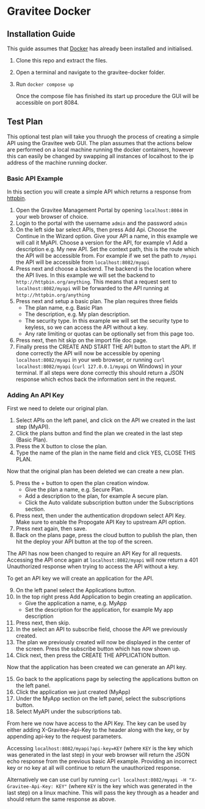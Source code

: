 # Gravitee Docker

## Installation Guide

This guide assumes that [Docker](https://docs.docker.com/get-docker/) has already been installed and initialised. 

1. Clone this repo and extract the files.
2. Open a terminal and navigate to the gravitee-docker folder.
3. Run `docker compose up` 
    
    Once the compose file has finished its start up procedure the GUI will be accessible on port 8084.


## Test Plan

This optional test plan will take you thruogh the process of creating a simple API using the Gravitee web GUI. The plan assumes that the actions below are performed on a local machine running the docker containers, however this can easily be changed by swapping all instances of localhost to the ip address of the machine running docker.

### Basic API Example

In this section you will create a simple API which returns a response from [httpbin](http://httpbin.org/).

1. Open the Gravitee Management Portal by opening `localhost:8084` in your web browser of choice.
2. Login to the portal with the username `admin` and the password `admin`
3. On the left side bar select APIs, then press Add Api. Choose the Continue in the Wizard option.
   Give your API a name, in this example we will call it MyAPI.
   Choose a version for the API, for example v1
   Add a description e.g. My new API.
   Set the context path, this is the route which the API will be accessible from. For example if we set the path to `/myapi` the API will be accessible from `localhost:8082/myapi`
4. Press next and choose a backend.
   The backend is the location where the API lives. In this example we will set the backend to `http://httpbin.org/anything`. This means that a request sent to `localhost:8082/myapi` will be forwarded to the API running at `http://httpbin.org/anything`
5. Press next and setup a basic plan.
   The plan requires three fields
    - The plan name, e.g. Basic Plan
    - The description, e.g. My plan description.
    - The security type. In this example we will set the security type to keyless, so we can access the API without a key.
    - Any rate limiting or quotas can be optionally set from this page too.
6. Press next, then hit skip on the import file doc page.
7. Finally press the CREATE AND START THE API button to start the API.
   If done correctly the API will now be accessible by opening `localhost:8082/myapi` in your web browser, or running `curl localhost:8082/myapi` (`curl 127.0.0.1/myapi` on Windows) in your terminal. If all steps were done correctly this should return a JSON response which echos back the information sent in the request.

### Adding An API Key 

First we need to delete our original plan.

1. Select APIs on the left panel, and click on the API we created in the last step (MyAPI).
2. Click the plans button and find the plan we created in the last step (Basic Plan).
3. Press the X button to close the plan.
4. Type the name of the plan in the name field and click YES, CLOSE THIS PLAN.

Now that the original plan has been deleted we can create a new plan.

5. Press the + button to open the plan creation window.
   - Give the plan a name, e.g. Secure Plan.
   - Add a description to the plan, for example A secure plan.
   - Click the Auto validate subscription button under the Subscriptions section.
6. Press next, then under the authentication dropdown select API Key.
   Make sure to enable the Propogate API Key to upstream API option.
7. Press next again, then save.
8. Back on the plans page, press the cloud button to publish the plan, then hit the deploy your API button at the top of the screen.

The API has now been changed to require an API Key for all requests. Accessing the API once again at `localhost:8082/myapi` will now return a 401 Unauthorized response when trying to access the API without a key.

To get an API key we will create an application for the API.

9. On the left panel select the Applications button.
10. In the top right press Add Application to begin creating an application.
    - Give the application a name, e.g. MyApp
    - Set the description for the application, for example My app description 
11. Press next, then skip.
12. In the select an API to subscribe field, choose the API we previously created.
13. The plan we previously created will now be displayed in the center of the screen. Press the subscribe button which has now shown up.
14. Click next, then press the CREATE THE APPLICATION button.

Now that the application has been created we can generate an API key.

15. Go back to the applications page by selecting the applications button on the left panel.
16. Click the application we just created (MyApp)
17. Under the MyApp section on the left panel, select the subscriptions button.
18. Select MyAPI under the subscriptions tab.

From here we now have access to the API Key. The key can be used by either adding X-Gravitee-Api-Key to the header along with the key, or by appending api-key to the request parameters.

Accessing `localhost:8082/myapi?api-key=KEY` (where `KEY` is the key which was generated in the last step) in your web browser will return the JSON echo response from the previous basic API example. Providing an incorrect key or no key at all will continue to return the unauthorized response.

Alternatively we can use curl by running `curl localhost:8082/myapi -H "X-Gravitee-Api-Key: KEY"` (where `KEY` is the key which was generated in the last step) on a linux machine. This will pass the key through as a header and should return the same response as above.